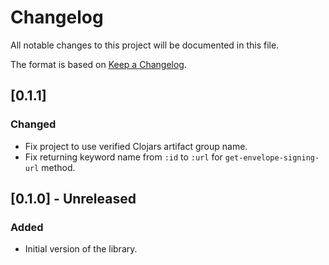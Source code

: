# Changelog
All notable changes to this project will be documented in this file.

The format is based on [Keep a Changelog](http://keepachangelog.com/en/1.0.0/).

## [0.1.1]

### Changed
- Fix project to use verified Clojars artifact group name.
- Fix returning keyword name from `:id` to `:url` for `get-envelope-signing-url` method.

## [0.1.0] - Unreleased

### Added
- Initial version of the library.
